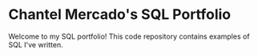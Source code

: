 # Chantel Mercado's SQL Portfolio

Welcome to my SQL portfolio! This code repository contains examples of SQL I've written.

